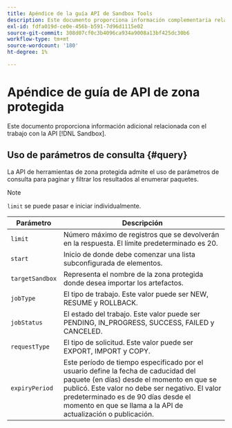 ```yaml
---
title: Apéndice de la guía API de Sandbox Tools
description: Este documento proporciona información complementaria relacionada con el trabajo con la API de herramientas de zona protegida.
exl-id: fdfa019d-ce0e-456b-b591-7d96d1115e02
source-git-commit: 308d07cf0c3b4096ca934a9008a13bf425dc30b6
workflow-type: tm+mt
source-wordcount: '180'
ht-degree: 1%

---
```


# Apéndice de guía de API de zona protegida

Este documento proporciona información adicional relacionada con el trabajo con la API [!DNL Sandbox].

## Uso de parámetros de consulta {#query}

La API de herramientas de zona protegida admite el uso de parámetros de consulta para paginar y filtrar los resultados al enumerar paquetes.

>[!NOTE]
>
>`limit` se puede pasar e iniciar individualmente.

| Parámetro | Descripción |
| --- | --- |
| `limit` | Número máximo de registros que se devolverán en la respuesta. El límite predeterminado es 20. |
| `start` | Inicio de donde debe comenzar una lista subconfigurada de elementos. |
| `targetSandbox` | Representa el nombre de la zona protegida donde desea importar los artefactos. |
| `jobType` | El tipo de trabajo. Este valor puede ser NEW, RESUME y ROLLBACK. |
| `jobStatus` | El estado del trabajo. Este valor puede ser PENDING, IN_PROGRESS, SUCCESS, FAILED y CANCELED. |
| `requestType` | El tipo de solicitud. Este valor puede ser EXPORT, IMPORT y COPY. |
| `expiryPeriod ` | Este período de tiempo especificado por el usuario define la fecha de caducidad del paquete (en días) desde el momento en que se publicó. Este valor no debe ser negativo. El valor predeterminado es de 90 días desde el momento en que se llama a la API de actualización o publicación. |
